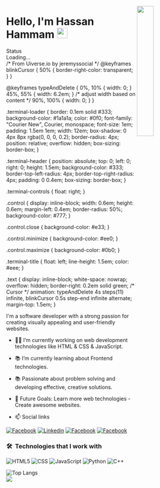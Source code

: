 <img align="right" src="![Capture](https://github.com/user-attachments/assets/9cf2641b-c7af-4ffc-af15-ef81c23f525c)
" width="30%">
<h1>
  Hello, I'm Hassan Hammam
  <img src="https://media.giphy.com/media/hvRJCLFzcasrR4ia7z/giphy.gif" width="28">
</h1>
<!-- From Uiverse.io by jeremyssocial --> 
<div class="terminal-loader">
  <div class="terminal-header">
    <div class="terminal-title">Status</div>
    <div class="terminal-controls">
      <div class="control close"></div>
      <div class="control minimize"></div>
      <div class="control maximize"></div>
    </div>
  </div>
  <div class="text">Loading...</div>
</div>
/* From Uiverse.io by jeremyssocial */ 
@keyframes blinkCursor {
  50% {
    border-right-color: transparent;
  }
}

@keyframes typeAndDelete {
  0%,
  10% {
    width: 0;
  }
  45%,
  55% {
    width: 6.2em;
  } /* adjust width based on content */
  90%,
  100% {
    width: 0;
  }
}

.terminal-loader {
  border: 0.1em solid #333;
  background-color: #1a1a1a;
  color: #0f0;
  font-family: "Courier New", Courier, monospace;
  font-size: 1em;
  padding: 1.5em 1em;
  width: 12em;
  box-shadow: 0 4px 8px rgba(0, 0, 0, 0.2);
  border-radius: 4px;
  position: relative;
  overflow: hidden;
  box-sizing: border-box;
}

.terminal-header {
  position: absolute;
  top: 0;
  left: 0;
  right: 0;
  height: 1.5em;
  background-color: #333;
  border-top-left-radius: 4px;
  border-top-right-radius: 4px;
  padding: 0 0.4em;
  box-sizing: border-box;
}

.terminal-controls {
  float: right;
}

.control {
  display: inline-block;
  width: 0.6em;
  height: 0.6em;
  margin-left: 0.4em;
  border-radius: 50%;
  background-color: #777;
}

.control.close {
  background-color: #e33;
}

.control.minimize {
  background-color: #ee0;
}

.control.maximize {
  background-color: #0b0;
}

.terminal-title {
  float: left;
  line-height: 1.5em;
  color: #eee;
}

.text {
  display: inline-block;
  white-space: nowrap;
  overflow: hidden;
  border-right: 0.2em solid green; /* Cursor */
  animation:
    typeAndDelete 4s steps(11) infinite,
    blinkCursor 0.5s step-end infinite alternate;
  margin-top: 1.5em;
}

<p>
I'm a software developer with a strong passion for creating visually appealing and user-friendly websites. 
</p>

- 👨‍💻 I’m currently working on web development technologies like HTML & CSS & JavaScript.
- 📚 I’m currently learning about Frontend technologies.
- 📚 Passionate about problem solving and developing effective, creative solutions.
- 🎯 Future Goals: Learn more web technologies - Create awesome websites.
  
- 📫 Social links
<p>
<a href="https://www.facebook.com/share/15sUpguKEy/?mibextid=qi2Omg"><img
    src="https://img.shields.io/badge/-Facebook-3b5998?style=flat&logo=facebook&logoColor=white" alt="Facebook"></a>
<a href="https://linkedin.com/in/hassan-hammam-159981334?utm_source=share&utm_campaign=share_via&utm_content=profile&utm_medium=android_app"><img
    src="https://img.shields.io/badge/-Linkedin-0072b1?style=flat&logo=linkedin&logoColor=white" alt="Linkedin"></a>
<a href="https://www.instagram.com/32_hassan_hammam?utm_source=qr&igsh=NjMyOWwzMW5rd2Zr"><img
    src="https://img.shields.io/badge/-Instagram-d62976?style=flat&logo=instagram&logoColor=white"
    alt="Facebook"></a>
<a href="https://codeforces.com/profile/Hassan657"><img
    src="https://img.shields.io/badge/-Codeforces?style=flat&logo=Codeforces&logoColor=ffffff&label=Codeforces&labelColor=%230068B5&color=%230068B5" alt="Facebook"></a>
</p>

### 🛠 &nbsp;Technologies that I work with
![HTML5](https://img.shields.io/badge/-HTML5-000000?style=flat&logo=html5)
![CSS](https://img.shields.io/badge/-CSS-000000?style=flat&logo=css3)
![JavaScript](https://img.shields.io/badge/-JavaScript-000000?style=flat&logo=javascript)
![Python](https://img.shields.io/badge/-Python?style=flat&logo=Python&logoColor=ffffff&label=Python&labelColor=1877F2&color=1877F2)
![C++](https://img.shields.io/badge/-C%2B%2B?style=flat&logo=C%2B%2B&logoColor=ffffff&label=C%2B%2B&labelColor=1877F2&color=1877F2)

<!-- ![Top Langs](https://github-readme-stats.vercel.app/api/top-langs/?username=hassan4366&hide_progress=true) -->
![Top Langs](https://github-readme-stats.vercel.app/api/top-langs/?username=hassan4366&layout=compact)
<br>
<a href="https://komarev.com/ghpvc/?username=hassan4366&style=for-the-badge">
    <img src="https://komarev.com/ghpvc/?username=hassan4366&style=for-the-badge">
</a>
